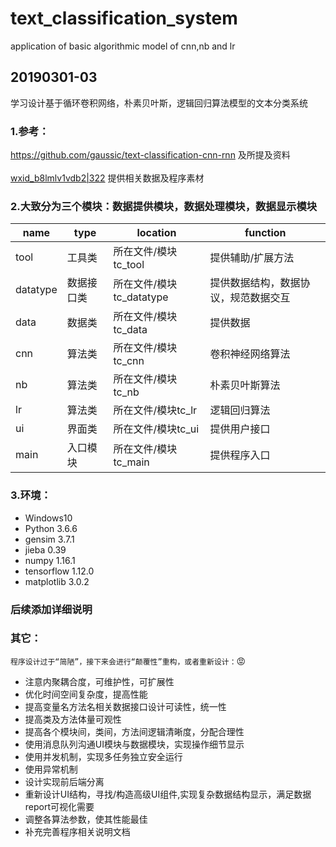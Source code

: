 # text_classification_system
application of basic algorithmic model of cnn,nb and lr
## 20190301-03
学习设计基于循环卷积网络，朴素贝叶斯，逻辑回归算法模型的文本分类系统
### 1.参考：
https://github.com/gaussic/text-classification-cnn-rnn 及所提及资料<br>	
[wxid_b8lmlv1vdb2|322](/tc_all/old20190213) 提供相关数据及程序素材
### 2.大致分为三个模块：数据提供模块，数据处理模块，数据显示模块
|name|type|location|function|
|--|--|--|--|
|tool|工具类|所在文件/模块tc_tool|提供辅助/扩展方法|
|datatype|数据接口类|所在文件/模块tc_datatype|提供数据结构，数据协议，规范数据交互|
|data|数据类|所在文件/模块tc_data|提供数据|
|cnn|算法类|所在文件/模块tc_cnn|卷积神经网络算法|
|nb|算法类|所在文件/模块tc_nb|朴素贝叶斯算法|
|lr|算法类|所在文件/模块tc_lr|逻辑回归算法|
|ui|界面类|所在文件/模块tc_ui|提供用户接口|
|main|入口模块|所在文件/模块tc_main|提供程序入口|
### 3.环境：
* Windows10
* Python 3.6.6
* gensim 3.7.1
* jieba 0.39
* numpy 1.16.1
* tensorflow 1.12.0
* matplotlib 3.0.2
### 后续添加详细说明  
### 其它：  
`程序设计过于“简陋”，接下来会进行“颠覆性”重构，或者重新设计：`:rage:
* 注意内聚耦合度，可维护性，可扩展性
* 优化时间空间复杂度，提高性能
* 提高变量名方法名相关数据接口设计可读性，统一性
* 提高类及方法体量可观性
* 提高各个模块间，类间，方法间逻辑清晰度，分配合理性
* 使用消息队列沟通UI模块与数据模块，实现操作细节显示
* 使用并发机制，实现多任务独立安全运行
* 使用异常机制
* 设计实现前后端分离		
* 重新设计UI结构，寻找/构造高级UI组件,实现复杂数据结构显示，满足数据report可视化需要
* 调整各算法参数，使其性能最佳
* 补充完善程序相关说明文档
